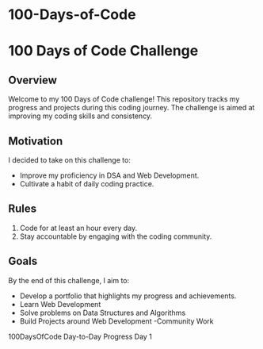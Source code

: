 # 100-Days-of-Code

# 100 Days of Code Challenge

## Overview
Welcome to my 100 Days of Code challenge! This repository tracks my progress and projects during this coding journey. The challenge is aimed at improving my coding skills and consistency.

## Motivation
I decided to take on this challenge to:
- Improve my proficiency in DSA and Web Development.
- Cultivate a habit of daily coding practice.

## Rules
1. Code for at least an hour every day.
4. Stay accountable by engaging with the coding community.

## Goals
By the end of this challenge, I aim to:
- Develop a portfolio that highlights my progress and achievements.
- Learn Web Development
- Solve problems on Data Structures and Algorithms
- Build Projects around Web Development
 -Community Work

100DaysOfCode Day-to-Day Progress
Day 1




